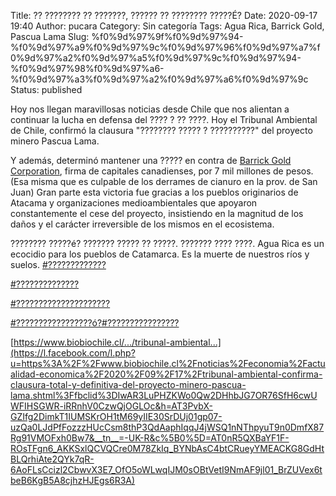 Title: ?? ???????? ?? ???????, ?????? ?? ???????? ?????É?
Date: 2020-09-17 19:40
Author: pucara
Category: Sin categoría
Tags: Agua Rica, Barrick Gold, Pascua Lama
Slug: %f0%9d%97%9f%f0%9d%97%94-%f0%9d%97%a9%f0%9d%97%9c%f0%9d%97%96%f0%9d%97%a7%f0%9d%97%a2%f0%9d%97%a5%f0%9d%97%9c%f0%9d%97%94-%f0%9d%97%98%f0%9d%97%a6-%f0%9d%97%a3%f0%9d%97%a2%f0%9d%97%a6%f0%9d%97%9c
Status: published

<!-- wp:paragraph -->

Hoy nos llegan maravillosas noticias desde Chile que nos alientan a continuar la lucha en defensa del ???? ? ?? ????. Hoy el Tribunal Ambiental de Chile, confirmó la clausura "???????? ????? ? ??????????" del proyecto minero Pascua Lama.

<!-- /wp:paragraph -->

<!-- wp:paragraph -->

Y además, determinó mantener una ????? en contra de [Barrick Gold Corporation](https://www.facebook.com/barrick.gold.corporation/?__cft__%5B0%5D=AZW4sbeYa6XvfujyX4RkNr8ByubVpjJb5HdbG8tCb_JkxnPtqvuLteltJ_lPPWnBrgd373ltdCyPy8SlngJLZ9qxLmRzOZkZn5_WEv5jo1jrVJvQ9K-OsERQUNgmeHXHdbYK5ly4pPOMgbg-CMKZ1Doq&__tn__=kK-R), firma de capitales canadienses, por 7 mil millones de pesos. (Esa misma que es culpable de los derrames de cianuro en la prov. de San Juan) Gran parte esta victoria fue gracias a los pueblos originarios de Atacama y organizaciones medioambientales que apoyaron constantemente el cese del proyecto, insistiendo en la magnitud de los daños y el carácter irreversible de los mismos en el ecosistema.

<!-- /wp:paragraph -->

<!-- wp:paragraph -->

???????? ?????é? ??????? ????? ?? ?????. ??????? ???? ????. Agua Rica es un ecocidio para los pueblos de Catamarca. Es la muerte de nuestros ríos y suelos. [\#?????????????](https://www.facebook.com/hashtag/%F0%9D%97%99%F0%9D%98%82%F0%9D%97%B2%F0%9D%97%BF%F0%9D%97%AE%F0%9D%97%94%F0%9D%97%B4%F0%9D%98%82%F0%9D%97%AE%F0%9D%97%A5%F0%9D%97%B6%F0%9D%97%B0%F0%9D%97%AE?__eep__=6&__cft__%5B0%5D=AZW4sbeYa6XvfujyX4RkNr8ByubVpjJb5HdbG8tCb_JkxnPtqvuLteltJ_lPPWnBrgd373ltdCyPy8SlngJLZ9qxLmRzOZkZn5_WEv5jo1jrVJvQ9K-OsERQUNgmeHXHdbYK5ly4pPOMgbg-CMKZ1Doq&__tn__=*NK-R)

<!-- /wp:paragraph -->

<!-- wp:paragraph -->

[\#??????????????](https://www.facebook.com/hashtag/%F0%9D%97%94%F0%9D%97%B4%F0%9D%98%82%F0%9D%97%AE%F0%9D%97%A5%F0%9D%97%B6%F0%9D%97%B0%F0%9D%97%AE%F0%9D%97%9C%F0%9D%97%B9%F0%9D%97%B2%F0%9D%97%B4%F0%9D%97%AE%F0%9D%97%B9?__eep__=6&__cft__%5B0%5D=AZW4sbeYa6XvfujyX4RkNr8ByubVpjJb5HdbG8tCb_JkxnPtqvuLteltJ_lPPWnBrgd373ltdCyPy8SlngJLZ9qxLmRzOZkZn5_WEv5jo1jrVJvQ9K-OsERQUNgmeHXHdbYK5ly4pPOMgbg-CMKZ1Doq&__tn__=*NK-R)

<!-- /wp:paragraph -->

<!-- wp:paragraph -->

[\#?????????????????????](https://www.facebook.com/hashtag/%F0%9D%97%9F%F0%9D%97%AE%F0%9D%97%A0%F0%9D%97%B6%F0%9D%97%BB%F0%9D%97%B2%F0%9D%97%BF%F0%9D%97%B6%F0%9D%97%AE%F0%9D%97%A1%F0%9D%97%BC%F0%9D%97%98%F0%9D%98%80%F0%9D%97%98%F0%9D%98%80%F0%9D%97%B2%F0%9D%97%BB%F0%9D%97%B0%F0%9D%97%B6%F0%9D%97%AE%F0%9D%97%B9?__eep__=6&__cft__%5B0%5D=AZW4sbeYa6XvfujyX4RkNr8ByubVpjJb5HdbG8tCb_JkxnPtqvuLteltJ_lPPWnBrgd373ltdCyPy8SlngJLZ9qxLmRzOZkZn5_WEv5jo1jrVJvQ9K-OsERQUNgmeHXHdbYK5ly4pPOMgbg-CMKZ1Doq&__tn__=*NK-R)

<!-- /wp:paragraph -->

<!-- wp:paragraph -->

[\#?????????????????ó?](https://www.facebook.com/hashtag/%F0%9D%97%A0%F0%9D%97%B6%F0%9D%97%BB%F0%9D%97%B2%F0%9D%97%BF%F0%9D%97%B6%F0%9D%97%AE%F0%9D%97%B2%F0%9D%98%80%F0%9D%97%96%F0%9D%97%BC%F0%9D%97%BF%F0%9D%97%BF%F0%9D%98%82%F0%9D%97%BD%F0%9D%97%B0%F0%9D%97%B6%C3%B3%F0%9D%97%BB?__eep__=6&__cft__%5B0%5D=AZW4sbeYa6XvfujyX4RkNr8ByubVpjJb5HdbG8tCb_JkxnPtqvuLteltJ_lPPWnBrgd373ltdCyPy8SlngJLZ9qxLmRzOZkZn5_WEv5jo1jrVJvQ9K-OsERQUNgmeHXHdbYK5ly4pPOMgbg-CMKZ1Doq&__tn__=*NK-R)[\#????????????????](https://www.facebook.com/hashtag/%F0%9D%97%A0%F0%9D%97%B6%F0%9D%97%BB%F0%9D%97%B2%F0%9D%97%BF%F0%9D%97%B6%F0%9D%97%AE%F0%9D%97%B2%F0%9D%98%80%F0%9D%97%A3%F0%9D%97%BC%F0%9D%97%AF%F0%9D%97%BF%F0%9D%97%B2%F0%9D%98%87%F0%9D%97%AE?__eep__=6&__cft__%5B0%5D=AZW4sbeYa6XvfujyX4RkNr8ByubVpjJb5HdbG8tCb_JkxnPtqvuLteltJ_lPPWnBrgd373ltdCyPy8SlngJLZ9qxLmRzOZkZn5_WEv5jo1jrVJvQ9K-OsERQUNgmeHXHdbYK5ly4pPOMgbg-CMKZ1Doq&__tn__=*NK-R)

<!-- /wp:paragraph -->

<!-- wp:paragraph -->

[https://www.biobiochile.cl/.../tribunal-ambiental...](https://l.facebook.com/l.php?u=https%3A%2F%2Fwww.biobiochile.cl%2Fnoticias%2Feconomia%2Factualidad-economica%2F2020%2F09%2F17%2Ftribunal-ambiental-confirma-clausura-total-y-definitiva-del-proyecto-minero-pascua-lama.shtml%3Ffbclid%3DIwAR3LuPHZKWo0Qw2DHhbJG7OR76SfH6cwUWFIHSGWR-iRRnhV0CzwQjOGLOc&h=AT3PvbX-GZIfg2DimkT1IUMSKrOH1tM69yIIE30SrDUj01gp07-uzQa0LJdPfFozzzHUcCsm8thP3QdAaphIqqJ4jWSQ1nNThpyuT9n0DmfX87Rg91VMOFxh0Bw7&__tn__=-UK-R&c%5B0%5D=AT0nR5QXBaYF1F-ROsTFgn6_AKKSxlQCVQCre0M78ZkIq_BYNbAsC4btCRueyYMEACKG8GdHtBLQrhiAte2QYk7qR-6AoFLsCcizl2CbwvX3E7_OfO5oWLwqIJM0sOBtVetI9NmAF9jl01_BrZUVex6tbeB6KgB5A8cjhzHJEgs6R3A)

<!-- /wp:paragraph -->
